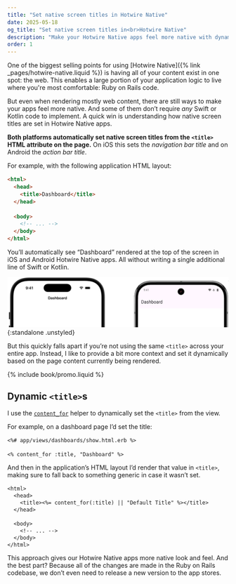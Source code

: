 ```yaml
---
title: "Set native screen titles in Hotwire Native"
date: 2025-05-18
og_title: "Set native screen titles in<br>Hotwire Native"
description: "Make your Hotwire Native apps feel more native with dynamic screen titles - all from your Rails codebase."
order: 1
---
```


One of the biggest selling points for using [Hotwire Native]({% link _pages/hotwire-native.liquid %}) is having all of your content exist in one spot: the web. This enables a large portion of your application logic to live where you're most comfortable: Ruby on Rails code.

But even when rendering mostly web content, there are still ways to make your apps feel more native. And some of them don’t require *any* Swift or Kotlin code to implement. A quick win is understanding how native screen titles are set in Hotwire Native apps.

**Both platforms automatically set native screen titles from the `<title>` HTML attribute on the page.** On iOS this sets the *navigation bar title* and on Android the *action bar title*.

For example, with the following application HTML layout:

```html
<html>
  <head>
    <title>Dashboard</title>
  </head>

  <body>
    <!-- ... -->
  </body>
</html>
```

You’ll automatically see “Dashboard” rendered at the top of the screen in iOS and Android Hotwire Native apps. All without writing a single additional line of Swift or Kotlin.

![Native screen titles on Hotwire Native iOS and Android apps](/assets/images/hotwire-native/native-screen-titles/native-screen-titles.png){:standalone .unstyled}

But this quickly falls apart if you’re not using the same `<title>` across your entire app. Instead, I like to provide a bit more context and set it dynamically based on the page content currently being rendered.

{% include book/promo.liquid %}

## Dynamic `<title>`s

I use the [`content_for`](https://apidock.com/rails/ActionView/Helpers/CaptureHelper/content_for) helper to dynamically set the `<title>` from the view.

For example, on a dashboard page I’d set the title:

```erb
<%# app/views/dashboards/show.html.erb %>

<% content_for :title, "Dashboard" %>
```

And then in the application’s HTML layout I’d render that value in `<title>`, making sure to fall back to something generic in case it wasn’t set.

```erb
<html>
  <head>
    <title><%= content_for(:title) || "Default Title" %></title>
  </head>

  <body>
    <!-- ... -->
  </body>
</html>
```

This approach gives our Hotwire Native apps more native look and feel. And the best part? Because all of the changes are made in the Ruby on Rails codebase, we don’t even need to release a new version to the app stores.
